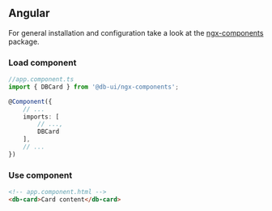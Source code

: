 ## Angular

For general installation and configuration take a look at the [ngx-components](https://www.npmjs.com/package/@db-ui/ngx-components) package.

### Load component

```ts app.component.ts
//app.component.ts
import { DBCard } from '@db-ui/ngx-components';

@Component({
	// ...
	imports: [
		// ...,
		DBCard
    ],
	// ...
})
```

### Use component

```html app.component.html
<!-- app.component.html -->
<db-card>Card content</db-card>
```
